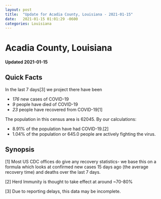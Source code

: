 ```yaml
---
layout: post
title:  "Update for Acadia County, Louisiana - 2021-01-15"
date:   2021-01-15 01:01:29 -0600
categories: Louisiana
---
```


# Acadia County, Louisiana
#### Updated 2021-01-15

## Quick Facts

In the last 7 days[3] we project there have been
- *176* new cases of COVID-19
- *9* people have died of COVID-19
- *23* people have recovered from COVID-19[1]

The population in this census area is 62045. By our calculations:
- 8.91% of the population have had COVID-19.[2]
- 1.04% of the population or 645.0 people are actively fighting the virus.

## Synopsis




[1] Most US CDC offices do give any recovery statistics- we base this on a formula which looks at confirmed new cases
15 days ago (the average recovery time) and deaths over the last 7 days.

[2] Herd Immunity is thought to take effect at around ~70-80%

[3] Due to reporting delays, this data may be incomplete.
 
    